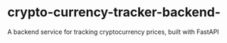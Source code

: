 # crypto-currency-tracker-backend-
A backend service for tracking cryptocurrency prices, built with FastAPI
